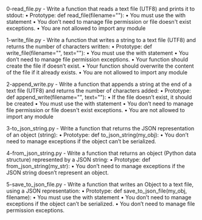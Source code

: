 0-read_file.py - Write a function that reads a text file (UTF8) and prints it to stdout:
    • Prototype: def read_file(filename=""):
    • You must use the with statement
    • You don’t need to manage file permission or file doesn't exist exceptions.
    • You are not allowed to import any module

1-write_file.py - Write a function that writes a string to a text file (UTF8) and returns the number of characters written:
    • Prototype: def write_file(filename="", text=""):
    • You must use the with statement
    • You don’t need to manage file permission exceptions.
    • Your function should create the file if doesn’t exist.
    • Your function should overwrite the content of the file if it already exists.
    • You are not allowed to import any module

2-append_write.py - Write a function that appends a string at the end of a text file (UTF8) and returns the number of characters added:
    • Prototype: def append_write(filename="", text=""):
    • If the file doesn’t exist, it should be created
    • You must use the with statement
    • You don’t need to manage file permission or file doesn't exist exceptions.
    • You are not allowed to import any module

3-to_json_string.py - Write a function that returns the JSON representation of an object (string):
    • Prototype: def to_json_string(my_obj):
    • You don’t need to manage exceptions if the object can’t be serialized.

4-from_json_string.py - Write a function that returns an object (Python data structure) represented by a JSON string:
    • Prototype: def from_json_string(my_str):
    • You don’t need to manage exceptions if the JSON string doesn’t represent an object.

5-save_to_json_file.py - Write a function that writes an Object to a text file, using a JSON representation:
    • Prototype: def save_to_json_file(my_obj, filename):
    • You must use the with statement
    • You don’t need to manage exceptions if the object can’t be serialized.
    • You don’t need to manage file permission exceptions.

